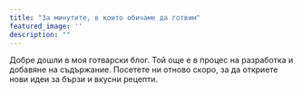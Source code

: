 ```yaml
---
title: "За минутите, в които обичаме да готвим"
featured_image: ''
description: ""
---
```

Добре дошли в моя готварски блог. Той още е в процес на разработка и добавяне на съдържание. Посетете ни отново скоро, за да откриете нови идеи за бързи и вкусни рецепти.
